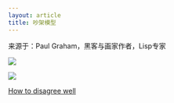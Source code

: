 ```yaml
---
layout: article
title: 吵架模型
---
```


来源于：Paul Graham，黑客与画家作者，Lisp专家


![](/images/disagree.jpg)


![](/images/disagree.png)


[How to disagree well](https://bigthink.com/paul-ratner/how-to-disagree-well-7-of-the-best-and-worst-ways-to-argue)